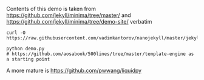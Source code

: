 Contents of this demo is taken from https://github.com/jekyll/minima/tree/master/ and https://github.com/jekyll/minima/tree/demo-site/ verbatim

```shell
curl -O https://raw.githubusercontent.com/vadimkantorov/nanojekyll/master/jekyll.py

python demo.py
# https://github.com/aosabook/500lines/tree/master/template-engine as a starting point
```

A more mature is https://github.com/pwwang/liquidpy
